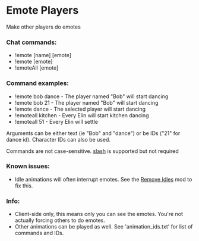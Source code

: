 # Emote Players
Make other players do emotes

### Chat commands:
* !emote [name] [emote]
* !emote [emote]
* !emoteAll [emote]

### Command examples:
* !emote bob dance   - The player named "Bob" will start dancing
* !emote bob 21      - The player named "Bob" will start dancing 
* !emote dance       - The selected player will start dancing
* !emoteall kitchen  - Every Elin will start kitchen dancing
* !emoteall 51    	 - Every Elin will settle

Arguments can be either text (ie "Bob" and "dance") or be IDs ("21" for dance id). Character IDs can also be used.

Commands are not case-sensitive. [slash](https://github.com/baldera-mods/slash) is supported but not required

### Known issues:
* Idle animations will often interrupt emotes. See the [Remove Idles](https://github.com/teralove/remove-idles) mod to fix this.

### Info:
* Client-side only, this means only you can see the emotes. You're not actually forcing others to do emotes.
* Other animations can be played as well. See 'animation_ids.txt' for list of commands and IDs.